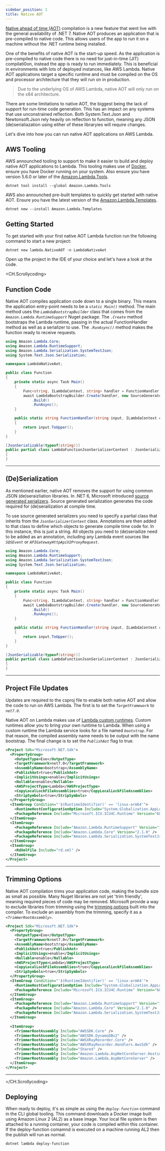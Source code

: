 ```yaml
---
sidebar_position: 1
title: Native AOT
---
```


[Native ahead of time (AOT)](https://learn.microsoft.com/en-us/dotnet/core/deploying/native-aot/) compilation is a new feature that went live with the general availability of .NET 7. Native AOT produces an application that is pre-compiled to native code. This allows users of the app to run it on a machine without the .NET runtime being installed.

One of the benefits of native AOT is the start-up speed. As the application is pre-compiled to native code there is no need for just-in-time (JIT) compilati0on, instead the app is ready to run immediately. This is beneficial in environments with lots of deployed instances, like AWS Lambda. Native AOT applications target a specific runtime and must be compiled on the OS and processor architecture that they will run on in production.

> Due to the underlying OS of AWS Lambda, native AOT will only run on the x84 architecture.

There are some limitations to native AOT, the biggest being the lack of support for run-time code generation. This has an impact on any systems that use unconstrained reflection. Both System.Text.Json and Newtonsoft.Json rely heavily on reflection to function, meaning any JSON (de)serialiazation using either of these libraryies will require changes.

Let's dive into how you can run native AOT applications on AWS Lambda.

## AWS Tooling

AWS announched tooling to support to make it easier to build and deploy native AOT applications to Lambda. This tooling makes use of [Docker](https://www.docker.com/), ensure you have Docker running on your system. Also ensure you have version 5.6.0 or later of the [Amazon.Lambda.Tools](https://www.nuget.org/packages/Amazon.Lambda.Tools).

```shellscript install-tools
dotnet tool install --global Amazon.Lambda.Tools
```

AWS also announched pre-built templates to quickly get started with native AOT. Ensure you have the latest version of the [Amazon.Lambda.Templates](https://www.nuget.org/packages/Amazon.Lambda.Templates).

```shellscript install-tools
dotnet new --install Amazon.Lambda.Templates
```

## Getting Started

To get started with your first native AOT Lambda function run the following command to start a new project:

```shellscript new-native-aot
dotnet new lambda.NativeAOT -n LambdaNativeAot
```

Open up the project in the IDE of your choice and let's have a look at the code.

<CH.Scrollycoding>

## Function Code

Native AOT compiles application code down to a single binary. This means the application entry-point needs to be a _`static Main()`_ method. The main method uses the _`LambdaBootstrapBuilder`_ class that comes from the _`Amazon.Lambda.RuntimeSupport`_ Nuget package. The _`.Create`_ method bootstraps the Lambda runtime, passing in the actual FunctionHandler method as well as a serializer to use. The _`.RunAsync()`_ method makes the function ready to receive requests.

```c# Function.cs focus=10:16
using Amazon.Lambda.Core;
using Amazon.Lambda.RuntimeSupport;
using Amazon.Lambda.Serialization.SystemTextJson;
using System.Text.Json.Serialization;

namespace LambdaNativeAot;

public class Function
{
    private static async Task Main()
    {
        Func<string, ILambdaContext, string> handler = FunctionHandler;
        await LambdaBootstrapBuilder.Create(handler, new SourceGeneratorLambdaJsonSerializer<LambdaFunctionJsonSerializerContext>())
            .Build()
            .RunAsync();
    }

    public static string FunctionHandler(string input, ILambdaContext context)
    {
        return input.ToUpper();
    }
}

[JsonSerializable(typeof(string))]
public partial class LambdaFunctionJsonSerializerContext : JsonSerializerContext
{
}

```

---

## (De)Serialization

As mentioned earlier, native AOT removes the support for using common JSON (de)seraizliation libraries. In .NET 6, Microsoft introduced [source generated serializers](https://devblogs.microsoft.com/dotnet/try-the-new-system-text-json-source-generator/). Source generated serialization generates the code required for (de)serailization at compile time. 

To use source generated serializers you need to specify a partial class that inherits from the _`JsonSerializerContext`_ class. Annotations are then added to that class to define which objects to generate compile time code for. In this instance, this is just a string. All objects you need to (de)seriailize need to be added as an annotation, including any Lambda event sources like _`SQSEvent`_ or _`APIGatewayHttpApiV2ProxyRequest`_.

```c# Function.cs focus=24:27
using Amazon.Lambda.Core;
using Amazon.Lambda.RuntimeSupport;
using Amazon.Lambda.Serialization.SystemTextJson;
using System.Text.Json.Serialization;

namespace LambdaNativeAot;

public class Function
{
    private static async Task Main()
    {
        Func<string, ILambdaContext, string> handler = FunctionHandler;
        await LambdaBootstrapBuilder.Create(handler, new SourceGeneratorLambdaJsonSerializer<LambdaFunctionJsonSerializerContext>())
            .Build()
            .RunAsync();
    }

    public static string FunctionHandler(string input, ILambdaContext context)
    {
        return input.ToUpper();
    }
}

[JsonSerializable(typeof(string))]
public partial class LambdaFunctionJsonSerializerContext : JsonSerializerContext
{
}

```

---

## Project File Updates

Updates are required to the csproj file to enable both native AOT and allow the code to run on AWS Lambda. The first is to set the _`TargetFramework`_ to _`net7.0`_.

Native AOT on Lambda makes use of [Lambda custom runtimes](https://docs.aws.amazon.com/lambda/latest/dg/runtimes-custom.html). Custom runtimes allow you to bring your own runtime to Lambda. When using a custom runtime the Lambda service looks for a file named _`bootstrap`_. For that reason, the compiled assembly name needs to be output with the name bootstrap. The final change is to set the _`PublishAot`_ flag to true.

```xml Function.cs focus=4:6
<Project Sdk="Microsoft.NET.Sdk">
  <PropertyGroup>
    <OutputType>Exe</OutputType>
    <TargetFramework>net7.0</TargetFramework>
    <AssemblyName>bootstrap</AssemblyName>
    <PublishAot>true</PublishAot>
    <ImplicitUsings>enable</ImplicitUsings>
    <Nullable>enable</Nullable>
    <AWSProjectType>Lambda</AWSProjectType>
    <CopyLocalLockFileAssemblies>true</CopyLocalLockFileAssemblies>
    <StripSymbols>true</StripSymbols>
  </PropertyGroup>
  <ItemGroup Condition="'$(RuntimeIdentifier)' == 'linux-arm64'">
    <RuntimeHostConfigurationOption Include="System.Globalization.AppLocalIcu" Value="68.2.0.9" />
    <PackageReference Include="Microsoft.ICU.ICU4C.Runtime" Version="68.2.0.9" />
  </ItemGroup>
  <ItemGroup>
    <PackageReference Include="Amazon.Lambda.RuntimeSupport" Version="1.8.2" />
    <PackageReference Include="Amazon.Lambda.Core" Version="2.1.0" />
    <PackageReference Include="Amazon.Lambda.Serialization.SystemTextJson" Version="2.3.0" />
  </ItemGroup>
  <ItemGroup>
    <RdXmlFile Include="rd.xml" />
  </ItemGroup>
</Project>

```

---

## Trimming Options

Native AOT compilation trims your application code, making the bundle size as small as possible. Many Nuget libraries are not yet 'trim friendly', meaning required pieces of code may be removed. Microsoft provide a way to exclude libraries from trimming using the [trimming options](https://learn.microsoft.com/en-us/dotnet/core/deploying/trimming/trimming-options?pivots=dotnet-7-0) built into the compiler. To exclude an assembly from the trimming, specify it as a _`<TrimmerRootAssembly>`_.

```xml Function.cs focus=23:31
<Project Sdk="Microsoft.NET.Sdk">
  <PropertyGroup>
    <OutputType>Exe</OutputType>
    <TargetFramework>net7.0</TargetFramework>
    <AssemblyName>bootstrap</AssemblyName>
    <PublishAot>true</PublishAot>
    <ImplicitUsings>enable</ImplicitUsings>
    <Nullable>enable</Nullable>
    <AWSProjectType>Lambda</AWSProjectType>
    <CopyLocalLockFileAssemblies>true</CopyLocalLockFileAssemblies>
    <StripSymbols>true</StripSymbols>
  </PropertyGroup>
  <ItemGroup Condition="'$(RuntimeIdentifier)' == 'linux-arm64'">
    <RuntimeHostConfigurationOption Include="System.Globalization.AppLocalIcu" Value="68.2.0.9" />
    <PackageReference Include="Microsoft.ICU.ICU4C.Runtime" Version="68.2.0.9" />
  </ItemGroup>
  <ItemGroup>
    <PackageReference Include="Amazon.Lambda.RuntimeSupport" Version="1.8.2" />
    <PackageReference Include="Amazon.Lambda.Core" Version="2.1.0" />
    <PackageReference Include="Amazon.Lambda.Serialization.SystemTextJson" Version="2.3.0" />
  </ItemGroup>
  
  <ItemGroup>
    <TrimmerRootAssembly Include="AWSSDK.Core" />
    <TrimmerRootAssembly Include="AWSSDK.DynamoDBv2" />
    <TrimmerRootAssembly Include="AWSXRayRecorder.Core" />
    <TrimmerRootAssembly Include="AWSXRayRecorder.Handlers.AwsSdk" />
    <TrimmerRootAssembly Include="Shared" />
    <TrimmerRootAssembly Include="Amazon.Lambda.AspNetCoreServer.Hosting" />
    <TrimmerRootAssembly Include="Amazon.Lambda.AspNetCoreServer" />
  </ItemGroup>
</Project>

```

---

</CH.Scrollycoding>

## Deploying

When ready to deploy, it's as simple as using the _`deploy-function`_ command in the CLI global tooling. This command downloads a Docker image built using Amazon Linux 2 (AL2) as a base image. Your local file system is then attached to a running container, your code is compiled within this container. If the deploy-function comamnd is executed on a machine running AL2 then the publish will run as normal.

```shellscript deploy.sh
dotnet lambda deploy-function
```